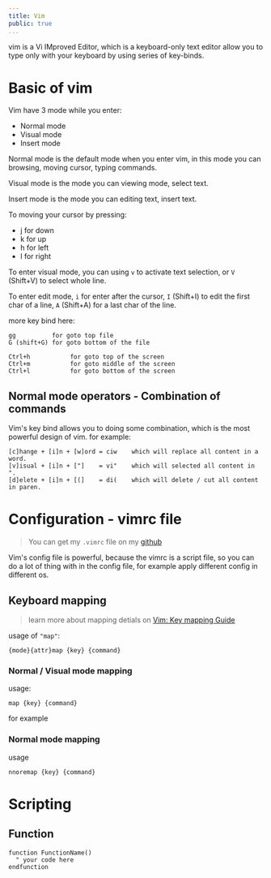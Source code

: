 ```yaml
---
title: Vim
public: true
...
```


vim is a Vi IMproved Editor, which is a keyboard-only text editor allow you to type only with your keyboard by using series of key-binds.

# Basic of vim

Vim have 3 mode while you enter:

* Normal mode
* Visual mode
* Insert mode

Normal mode is the default mode when you enter vim, in this mode you can browsing, moving cursor, typing commands.

Visual mode is the mode you can viewing mode, select text.

Insert mode is the mode you can editing text, insert text.

To moving your cursor by pressing:

* j for down
* k for up
* h for left
* l for right

To enter visual mode, you can using `v` to activate text selection, or `V` (Shift+V) to select whole line.

To enter edit mode, `i` for enter after the cursor, `I` (Shift+I) to edit the first char of a line, `A` (Shift+A) for a last char of the line.

more key bind here:

```
gg          for goto top file
G (shift+G) for goto bottom of the file

Ctrl+h           for goto top of the screen
Ctrl+m           for goto middle of the screen
Ctrl+l           for goto bottom of the screen
```

## Normal mode operators - Combination of commands

Vim's key bind allows you to doing some combination, which is the most powerful design of vim. for example:

```
[c]hange + [i]n + [w]ord = ciw    which will replace all content in a word.
[v]isual + [i]n + ["]    = vi"    which will selected all content in ".
[d]elete + [i]n + [(]    = di(    which will delete / cut all content in paren.
```

# Configuration - vimrc file

> You can get my `.vimrc` file on my [github](https://github.com/ljcucc/terminal_configs/blob/master/vimrc/.vimrc)

Vim's config file is powerful, because the vimrc is a script file, so you can do a lot of thing with in the config file, for example apply different config in different os.

## Keyboard mapping

> learn more about mapping detials on [Vim: Key mapping Guide](https://dev.to/mr_destructive/vim-keymapping-guide-3olb)

usage of `"map"`:

```
{mode}{attr}map {key} {command}
```

### Normal / Visual mode mapping

usage:

```vimrc
map {key} {command}

```

for example

### Normal mode mapping

usage

```vim
nnoremap {key} {command}
```

# Scripting

## Function

```vimrc
function FunctionName()
  " your code here
endfunction
```
